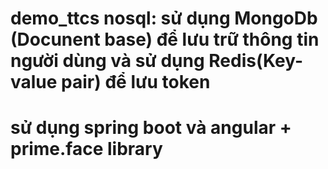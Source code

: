 # demo_ttcs nosql: sử dụng MongoDb (Docunent base) để lưu trữ thông tin người dùng và sử dụng Redis(Key-value pair) để lưu token
# sử dụng spring boot và angular + prime.face library
